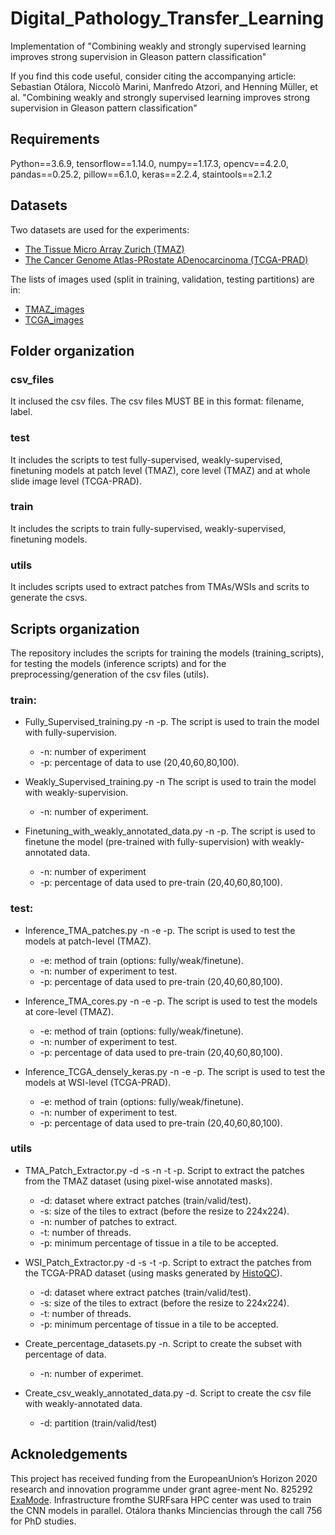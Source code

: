 # Digital_Pathology_Transfer_Learning
Implementation of "Combining weakly and strongly supervised learning improves strong supervision in Gleason pattern classification"

If you find this code useful, consider citing the accompanying article:
Sebastian Otálora, Niccolò Marini, Manfredo Atzori, and Henning Müller, et al. "Combining weakly and strongly supervised learning improves strong supervision in Gleason pattern classification" 

## Requirements
Python==3.6.9, tensorflow==1.14.0, numpy==1.17.3, opencv==4.2.0, pandas==0.25.2, pillow==6.1.0, keras==2.2.4, staintools==2.1.2

## Datasets
Two datasets are used for the experiments:
- [The Tissue Micro Array Zurich (TMAZ)](https://dataverse.harvard.edu/dataset.xhtml?persistentId=doi:10.7910/DVN/OCYCMP)
- [The Cancer Genome Atlas-PRostate ADenocarcinoma (TCGA-PRAD)](https://portal.gdc.cancer.gov/projects/TCGA-PRAD) 

The lists of images used (split in training, validation, testing partitions) are in: 
- [TMAZ_images](https://github.com/ilmaro8/Digital_Pathology_Transfer_Learning/tree/main/csv_folder/partitions/)
- [TCGA_images](https://github.com/ilmaro8/Digital_Pathology_Transfer_Learning/tree/main/csv_folder/partitions/)

## Folder organization

### csv_files
It inclused the csv files. The csv files MUST BE in this format: filename, label.

### test
It includes the scripts to test fully-supervised, weakly-supervised, finetuning models at patch level (TMAZ), core level (TMAZ) and at whole slide image level (TCGA-PRAD).

### train
It includes the scripts to train fully-supervised, weakly-supervised, finetuning models.

### utils
It includes scripts used to extract patches from TMAs/WSIs and scrits to generate the csvs.


## Scripts organization
The repository includes the scripts for training the models (training_scripts), for testing the models (inference scripts) and for the preprocessing/generation of the csv files (utils).

### train:
- Fully_Supervised_training.py -n -p. The script is used to train the model with fully-supervision.
	* -n: number of experiment
	* -p: percentage of data to use (20,40,60,80,100).

- Weakly_Supervised_training.py -n The script is used to train the model with weakly-supervision.
	* -n: number of experiment. 

- Finetuning_with_weakly_annotated_data.py -n -p. The script is used to finetune the model (pre-trained with fully-supervision) with weakly-annotated data.
	* -n: number of experiment
	* -p: percentage of data used to pre-train (20,40,60,80,100).

### test:
- Inference_TMA_patches.py -n -e -p. The script is used to test the models at patch-level (TMAZ).
	* -e: method of train (options: fully/weak/finetune).
	* -n: number of experiment to test.
	* -p: percentage of data used to pre-train (20,40,60,80,100).

- Inference_TMA_cores.py -n -e -p. The script is used to test the models at core-level (TMAZ).
	* -e: method of train (options: fully/weak/finetune).
	* -n: number of experiment to test.
	* -p: percentage of data used to pre-train (20,40,60,80,100).

- Inference_TCGA_densely_keras.py -n -e -p. The script is used to test the models at WSI-level (TCGA-PRAD).
	* -e: method of train (options: fully/weak/finetune).
	* -n: number of experiment to test.
	* -p: percentage of data used to pre-train (20,40,60,80,100).

### utils
- TMA_Patch_Extractor.py -d -s -n -t -p. Script to extract the patches from the TMAZ dataset (using pixel-wise annotated masks).
	* -d: dataset where extract patches (train/valid/test).
	* -s: size of the tiles to extract (before the resize to 224x224).
	* -n: number of patches to extract.
	* -t: number of threads.
	* -p: minimum percentage of tissue in a tile to be accepted.

- WSI_Patch_Extractor.py -d -s -t -p. Script to extract the patches from the TCGA-PRAD dataset (using masks generated by [HistoQC](https://github.com/choosehappy/HistoQC)).
	* -d: dataset where extract patches (train/valid/test).
	* -s: size of the tiles to extract (before the resize to 224x224).
	* -t: number of threads.
	* -p: minimum percentage of tissue in a tile to be accepted.

- Create_percentage_datasets.py -n. Script to create the subset with percentage of data.
	* -n: number of experimet.

- Create_csv_weakly_annotated_data.py -d. Script to create the csv file with weakly-annotated data.
  * -d: partition (train/valid/test)


## Acknoledgements
This project has received funding from the EuropeanUnion’s Horizon 2020 research and innovation programme under grant agree-ment No. 825292 [ExaMode](http://www.examode.eu). Infrastructure fromthe SURFsara HPC center was used to train the CNN models in parallel. Otálora thanks Minciencias through the call 756 for PhD studies.

